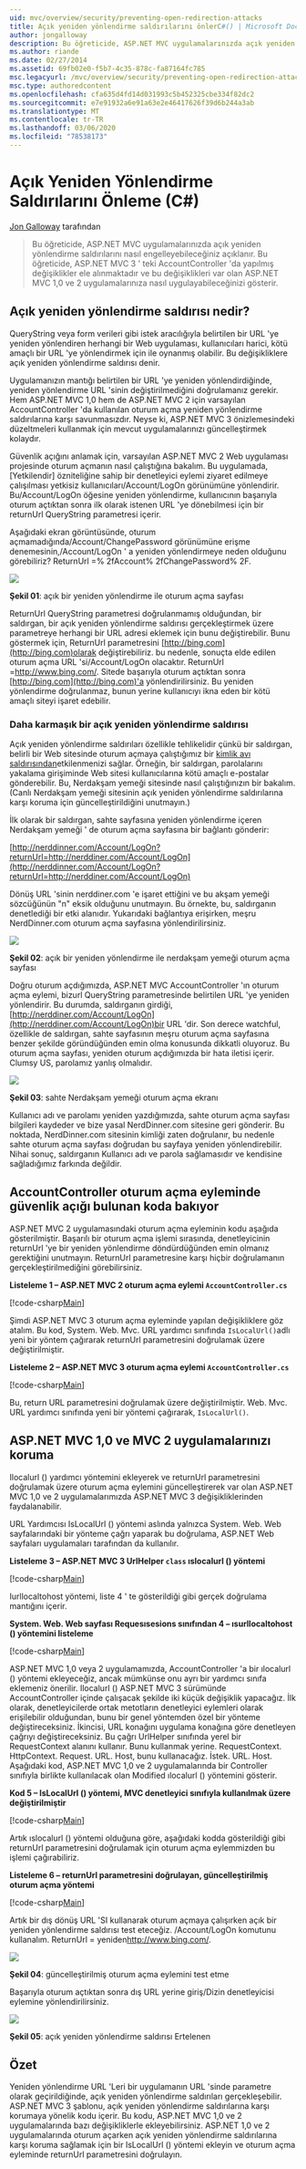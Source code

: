 ```yaml
---
uid: mvc/overview/security/preventing-open-redirection-attacks
title: Açık yeniden yönlendirme saldırılarını önlerC#() | Microsoft Docs
author: jongalloway
description: Bu öğreticide, ASP.NET MVC uygulamalarınızda açık yeniden yönlendirme saldırılarını nasıl engelleyebileceğiniz açıklanır. Bu öğreticide yapılan değişiklikler anlatılmaktadır...
ms.author: riande
ms.date: 02/27/2014
ms.assetid: 69fb02e0-f5b7-4c35-878c-fa87164fc785
msc.legacyurl: /mvc/overview/security/preventing-open-redirection-attacks
msc.type: authoredcontent
ms.openlocfilehash: cfa635d4fd14d031993c5b452325cbe334f82dc2
ms.sourcegitcommit: e7e91932a6e91a63e2e46417626f39d6b244a3ab
ms.translationtype: MT
ms.contentlocale: tr-TR
ms.lasthandoff: 03/06/2020
ms.locfileid: "78538173"
---
```

# <a name="preventing-open-redirection-attacks-c"></a>Açık Yeniden Yönlendirme Saldırılarını Önleme (C#)

[Jon Galloway](https://github.com/jongalloway) tarafından

> Bu öğreticide, ASP.NET MVC uygulamalarınızda açık yeniden yönlendirme saldırılarını nasıl engelleyebileceğiniz açıklanır. Bu öğreticide, ASP.NET MVC 3 ' teki AccountController 'da yapılmış değişiklikler ele alınmaktadır ve bu değişiklikleri var olan ASP.NET MVC 1,0 ve 2 uygulamalarınıza nasıl uygulayabileceğinizi gösterir.

## <a name="what-is-an-open-redirection-attack"></a>Açık yeniden yönlendirme saldırısı nedir?

QueryString veya form verileri gibi istek aracılığıyla belirtilen bir URL 'ye yeniden yönlendiren herhangi bir Web uygulaması, kullanıcıları harici, kötü amaçlı bir URL 'ye yönlendirmek için ile oynanmış olabilir. Bu değişikliklere açık yeniden yönlendirme saldırısı denir.

Uygulamanızın mantığı belirtilen bir URL 'ye yeniden yönlendirdiğinde, yeniden yönlendirme URL 'sinin değiştirilmediğini doğrulamanız gerekir. Hem ASP.NET MVC 1,0 hem de ASP.NET MVC 2 için varsayılan AccountController 'da kullanılan oturum açma yeniden yönlendirme saldırılarına karşı savunmasızdır. Neyse ki, ASP.NET MVC 3 önizlemesindeki düzeltmeleri kullanmak için mevcut uygulamalarınızı güncelleştirmek kolaydır.

Güvenlik açığını anlamak için, varsayılan ASP.NET MVC 2 Web uygulaması projesinde oturum açmanın nasıl çalıştığına bakalım. Bu uygulamada, [Yetkilendir] özniteliğine sahip bir denetleyici eylemi ziyaret edilmeye çalışılması yetkisiz kullanıcıları/Account/LogOn görünümüne yönlendirir. Bu/Account/LogOn öğesine yeniden yönlendirme, kullanıcının başarıyla oturum açtıktan sonra ilk olarak istenen URL 'ye dönebilmesi için bir returnUrl QueryString parametresi içerir.

Aşağıdaki ekran görüntüsünde, oturum açmamadığında/Account/ChangePassword görünümüne erişme denemesinin,/Account/LogOn ' a yeniden yönlendirmeye neden olduğunu görebiliriz? ReturnUrl =% 2fAccount% 2fChangePassword% 2F.

[![](preventing-open-redirection-attacks/_static/image2.png)](preventing-open-redirection-attacks/_static/image1.png)

**Şekil 01**: açık bir yeniden yönlendirme ile oturum açma sayfası

ReturnUrl QueryString parametresi doğrulanmamış olduğundan, bir saldırgan, bir açık yeniden yönlendirme saldırısı gerçekleştirmek üzere parametreye herhangi bir URL adresi eklemek için bunu değiştirebilir. Bunu göstermek için, ReturnUrl parametresini [http://bing.com](http://bing.com)olarak değiştirebiliriz. bu nedenle, sonuçta elde edilen oturum açma URL 'si/Account/LogOn olacaktır. ReturnUrl =<http://www.bing.com/>. Sitede başarıyla oturum açtıktan sonra [http://bing.com](http://bing.com)'a yönlendirilirsiniz. Bu yeniden yönlendirme doğrulanmaz, bunun yerine kullanıcıyı ikna eden bir kötü amaçlı siteyi işaret edebilir.

### <a name="a-more-complex-open-redirection-attack"></a>Daha karmaşık bir açık yeniden yönlendirme saldırısı

Açık yeniden yönlendirme saldırıları özellikle tehlikelidir çünkü bir saldırgan, belirli bir Web sitesinde oturum açmaya çalıştığımız bir [kimlik avı saldırısından](https://www.microsoft.com/protect/fraud/phishing/symptoms.aspx)etkilenmenizi sağlar. Örneğin, bir saldırgan, parolalarını yakalama girişiminde Web sitesi kullanıcılarına kötü amaçlı e-postalar gönderebilir. Bu, Nerdakşam yemeği sitesinde nasıl çalıştığınızın bir bakalım. (Canlı Nerdakşam yemeği sitesinin açık yeniden yönlendirme saldırılarına karşı koruma için güncelleştirildiğini unutmayın.)

İlk olarak bir saldırgan, sahte sayfasına yeniden yönlendirme içeren Nerdakşam yemeği ' de oturum açma sayfasına bir bağlantı gönderir:

[http://nerddinner.com/Account/LogOn?returnUrl=http://nerddiner.com/Account/LogOn](http://nerddinner.com/Account/LogOn?returnUrl=http://nerddiner.com/Account/LogOn)

Dönüş URL 'sinin nerddiner.com 'e işaret ettiğini ve bu akşam yemeği sözcüğünün "n" eksik olduğunu unutmayın. Bu örnekte, bu, saldırganın denetlediği bir etki alanıdır. Yukarıdaki bağlantıya erişirken, meşru NerdDinner.com oturum açma sayfasına yönlendirilirsiniz.

[![](preventing-open-redirection-attacks/_static/image4.png)](preventing-open-redirection-attacks/_static/image3.png)

**Şekil 02**: açık bir yeniden yönlendirme ile nerdakşam yemeği oturum açma sayfası

Doğru oturum açdığımızda, ASP.NET MVC AccountController 'ın oturum açma eylemi, bizurl QueryString parametresinde belirtilen URL 'ye yeniden yönlendirir. Bu durumda, saldırganın girdiği, [http://nerddiner.com/Account/LogOn](http://nerddiner.com/Account/LogOn)bir URL 'dir. Son derece watchful, özellikle de saldırgan, sahte sayfasının meşru oturum açma sayfasına benzer şekilde göründüğünden emin olma konusunda dikkatli oluyoruz. Bu oturum açma sayfası, yeniden oturum açdığımızda bir hata iletisi içerir. Clumsy US, parolamız yanlış olmalıdır.

[![](preventing-open-redirection-attacks/_static/image6.png)](preventing-open-redirection-attacks/_static/image5.png)

**Şekil 03**: sahte Nerdakşam yemeği oturum açma ekranı

Kullanıcı adı ve parolamı yeniden yazdığımızda, sahte oturum açma sayfası bilgileri kaydeder ve bize yasal NerdDinner.com sitesine geri gönderir. Bu noktada, NerdDinner.com sitesinin kimliği zaten doğrulanır, bu nedenle sahte oturum açma sayfası doğrudan bu sayfaya yeniden yönlendirebilir. Nihai sonuç, saldırganın Kullanıcı adı ve parola sağlamasıdır ve kendisine sağladığımız farkında değildir.

## <a name="looking-at-the-vulnerable-code-in-the-accountcontroller-logon-action"></a>AccountController oturum açma eyleminde güvenlik açığı bulunan koda bakıyor

ASP.NET MVC 2 uygulamasındaki oturum açma eyleminin kodu aşağıda gösterilmiştir. Başarılı bir oturum açma işlemi sırasında, denetleyicinin returnUrl 'ye bir yeniden yönlendirme döndürdüğünden emin olmanız gerektiğini unutmayın. ReturnUrl parametresine karşı hiçbir doğrulamanın gerçekleştirilmediğini görebilirsiniz.

**Listeleme 1 – ASP.NET MVC 2 oturum açma eylemi `AccountController.cs`**

[!code-csharp[Main](preventing-open-redirection-attacks/samples/sample1.cs)]

Şimdi ASP.NET MVC 3 oturum açma eyleminde yapılan değişikliklere göz atalım. Bu kod, System. Web. Mvc. URL yardımcı sınıfında `IsLocalUrl()`adlı yeni bir yöntem çağırarak returnUrl parametresini doğrulamak üzere değiştirilmiştir.

**Listeleme 2 – ASP.NET MVC 3 oturum açma eylemi `AccountController.cs`**

[!code-csharp[Main](preventing-open-redirection-attacks/samples/sample2.cs)]

Bu, return URL parametresini doğrulamak üzere değiştirilmiştir. Web. Mvc. URL yardımcı sınıfında yeni bir yöntemi çağırarak, `IsLocalUrl()`.

## <a name="protecting-your-aspnet-mvc-10-and-mvc-2-applications"></a>ASP.NET MVC 1,0 ve MVC 2 uygulamalarınızı koruma

Ilocalurl () yardımcı yöntemini ekleyerek ve returnUrl parametresini doğrulamak üzere oturum açma eylemini güncelleştirerek var olan ASP.NET MVC 1,0 ve 2 uygulamalarımızda ASP.NET MVC 3 değişikliklerinden faydalanabilir.

URL Yardımcısı IsLocalUrl () yöntemi aslında yalnızca System. Web. Web sayfalarındaki bir yönteme çağrı yaparak bu doğrulama, ASP.NET Web sayfaları uygulamaları tarafından da kullanılır.

**Listeleme 3 – ASP.NET MVC 3 UrlHelper `class` ıslocalurl () yöntemi**

[!code-csharp[Main](preventing-open-redirection-attacks/samples/sample3.cs)]

Iurllocaltohost yöntemi, liste 4 ' te gösterildiği gibi gerçek doğrulama mantığını içerir.

**System. Web. Web sayfası Requesısesions sınıfından 4 – ısurllocaltohost () yöntemini listeleme**

[!code-csharp[Main](preventing-open-redirection-attacks/samples/sample4.cs)]

ASP.NET MVC 1,0 veya 2 uygulamamızda, AccountController 'a bir ılocalurl () yöntemi ekleyeceğiz, ancak mümkünse onu ayrı bir yardımcı sınıfa eklemeniz önerilir. Ilocalurl () ASP.NET MVC 3 sürümünde AccountController içinde çalışacak şekilde iki küçük değişiklik yapacağız. İlk olarak, denetleyicilerde ortak metotların denetleyici eylemleri olarak erişilebilir olduğundan, bunu bir genel yöntemden özel bir yönteme değiştireceksiniz. İkincisi, URL konağını uygulama konağına göre denetleyen çağrıyı değiştireceksiniz. Bu çağrı UrlHelper sınıfında yerel bir RequestContext alanını kullanır. Bunu kullanmak yerine. RequestContext. HttpContext. Request. URL. Host, bunu kullanacağız. İstek. URL. Host. Aşağıdaki kod, ASP.NET MVC 1,0 ve 2 uygulamalarında bir Controller sınıfıyla birlikte kullanılacak olan Modified ılocalurl () yöntemini gösterir.

**Kod 5 – IsLocalUrl () yöntemi, MVC denetleyici sınıfıyla kullanılmak üzere değiştirilmiştir**

[!code-csharp[Main](preventing-open-redirection-attacks/samples/sample5.cs)]

Artık ıslocalurl () yöntemi olduğuna göre, aşağıdaki kodda gösterildiği gibi returnUrl parametresini doğrulamak için oturum açma eylemmizden bu işlemi çağırabiliriz.

**Listeleme 6 – returnUrl parametresini doğrulayan, güncelleştirilmiş oturum açma yöntemi**

[!code-csharp[Main](preventing-open-redirection-attacks/samples/sample6.cs)]

Artık bir dış dönüş URL 'SI kullanarak oturum açmaya çalışırken açık bir yeniden yönlendirme saldırısı test eteceğiz. /Account/LogOn komutunu kullanalım. ReturnUrl = yeniden<http://www.bing.com/>.

[![](preventing-open-redirection-attacks/_static/image8.png)](preventing-open-redirection-attacks/_static/image7.png)

**Şekil 04**: güncelleştirilmiş oturum açma eylemini test etme

Başarıyla oturum açtıktan sonra dış URL yerine giriş/Dizin denetleyicisi eylemine yönlendirilirsiniz.

[![](preventing-open-redirection-attacks/_static/image10.png)](preventing-open-redirection-attacks/_static/image9.png)

**Şekil 05**: açık yeniden yönlendirme saldırısı Ertelenen

## <a name="summary"></a>Özet

Yeniden yönlendirme URL 'Leri bir uygulamanın URL 'sinde parametre olarak geçirildiğinde, açık yeniden yönlendirme saldırıları gerçekleşebilir. ASP.NET MVC 3 şablonu, açık yeniden yönlendirme saldırılarına karşı korumaya yönelik kodu içerir. Bu kodu, ASP.NET MVC 1,0 ve 2 uygulamalarında bazı değişikliklerle ekleyebilirsiniz. ASP.NET 1,0 ve 2 uygulamalarında oturum açarken açık yeniden yönlendirme saldırılarına karşı koruma sağlamak için bir IsLocalUrl () yöntemi ekleyin ve oturum açma eyleminde returnUrl parametresini doğrulayın.
